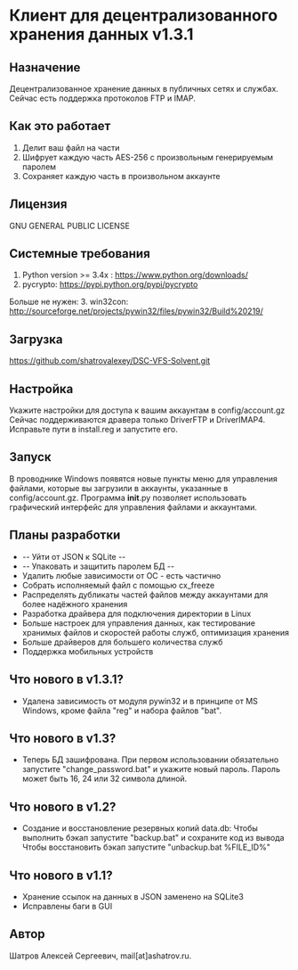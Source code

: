 # Клиент для децентрализованного хранения данных v1.3.1

## Назначение
Децентрализованное хранение данных в публичных сетях и службах. Сейчас есть поддержка протоколов FTP и IMAP.

## Как это работает
1. Делит ваш файл на части
2. Шифрует каждую часть AES-256 с произвольным генерируемым паролем
3. Сохраняет каждую часть в произвольном аккаунте

## Лицензия
GNU GENERAL PUBLIC LICENSE

## Системные требования
1. Python version >= 3.4x : https://www.python.org/downloads/
2. pycrypto: https://pypi.python.org/pypi/pycrypto

Больше не нужен:
3. win32con: http://sourceforge.net/projects/pywin32/files/pywin32/Build%20219/

## Загрузка
https://github.com/shatrovalexey/DSC-VFS-Solvent.git

## Настройка
Укажите настройки для доступа к вашим аккаунтам в config/account.gz Сейчас поддерживаются дравера только DriverFTP и DriverIMAP4.
Исправьте пути в install.reg и запустите его.

## Запуск
В проводнике Windows появятся новые пункты меню для управления файлами, которые вы загрузили в аккаунты, указанные в config/account.gz.
Программа __init__.py позволяет использовать графический интерфейс для управления файлами и аккаунтами.

## Планы разработки
* -- Уйти от JSON к SQLite --
* -- Упаковать и защитить паролем БД --
* Удалить любые зависимости от ОС - есть частично
* Собрать исполняемый файл с помощью cx_freeze
* Распределять дубликаты частей файлов между аккаунтами для более надёжного хранения
* Разработка драйвера для подключения директории в Linux
* Больше настроек для управления данных, как тестирование хранимых файлов и скоростей работы служб, оптимизация хранения
* Больше драйверов для большего количества служб
* Поддержка мобильных устройств

## Что нового в v1.3.1?
* Удалена зависимость от модуля pywin32 и в принципе от MS Windows, кроме файла "reg" и набора файлов "bat".

## Что нового в v1.3?
* Теперь БД зашифрована. При первом использовании обязательно запустите "change_password.bat" и укажите новый пароль.
Пароль может быть 16, 24 или 32 символа длиной.

## Что нового в v1.2?
* Создание и восстановление резервных копий data.db:
Чтобы выполнить бэкап запустите "backup.bat" и сохраните код из вывода
Чтобы восстановить бэкап запустите "unbackup.bat %FILE_ID%"

## Что нового в v1.1?
* Хранение ссылок на данных в JSON заменено на SQLite3
* Исправлены баги в GUI

## Автор

Шатров Алексей Сергеевич, mail[аt]ashatrov.ru.